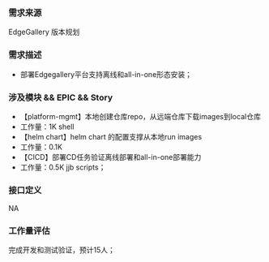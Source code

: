 ### 需求来源

EdgeGallery 版本规划

### 需求描述
- 部署Edgegallery平台支持离线和all-in-one形态安装；
### 涉及模块 && EPIC && Story
- 【platform-mgmt】本地创建仓库repo，从远端仓库下载images到local仓库
-  工作量：1K shell
- 【helm chart】helm chart 的配置支撑从本地run images
- 工作量：0.1K
- 【CICD】部署CD任务验证离线部署和all-in-one部署能力
- 工作量：0.5K jjb scripts；
###  接口定义
NA
### 工作量评估
完成开发和测试验证，预计15人；